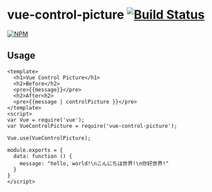 vue-control-picture [![Build Status](https://travis-ci.org/yasslab/vue-control-picture.svg?branch=master)](https://travis-ci.org/yasslab/vue-control-picture)
=============

[![NPM](https://nodei.co/npm/vue-control-picture.png)](https://www.npmjs.com/package/vue-control-picture)

Usage
-----

```vue
<template>
  <h1>Vue Control Picture</h1>
  <h2>Before</h2>
  <pre>{{message}}</pre>
  <h2>After<h2>
  <pre>{{message | controlPicture }}</pre>
</template>
<script>
var Vue = require('vue');
var VueControlPicture = require('vue-control-picture');

Vue.use(VueControlPicture);

module.exports = {
  data: function () {
    message: "hello, world!\nこんにちは世界!\n你好世界!"
  }
}
</script>
```
